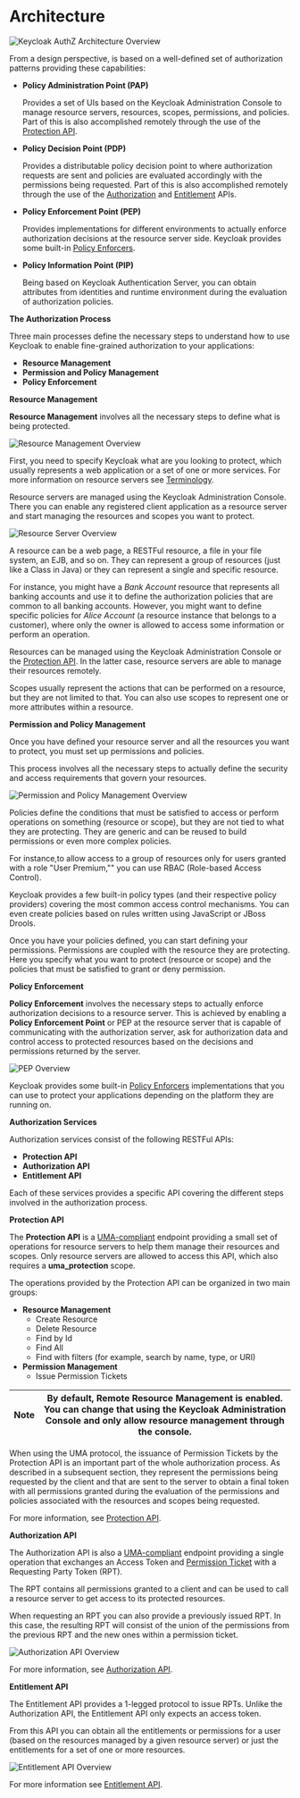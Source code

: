 # Architecture

![Keycloak AuthZ Architecture Overview](https://wjw465150.gitbooks.io/keycloak-documentation/content/authorization\_services/images/authz-arch-overview.png)

From a design perspective, is based on a well-defined set of authorization patterns providing these capabilities:

*   **Policy Administration Point (PAP)**

    Provides a set of UIs based on the Keycloak Administration Console to manage resource servers, resources, scopes, permissions, and policies. Part of this is also accomplished remotely through the use of the [Protection API](https://wjw465150.gitbooks.io/keycloak-documentation/content/authorization\_services/topics/service/protection/protection-api.html#\_service\_protection\_api).
*   **Policy Decision Point (PDP)**

    Provides a distributable policy decision point to where authorization requests are sent and policies are evaluated accordingly with the permissions being requested. Part of this is also accomplished remotely through the use of the [Authorization](https://wjw465150.gitbooks.io/keycloak-documentation/content/authorization\_services/topics/service/authorization/authorization-api.html#\_service\_authorization\_api) and [Entitlement](https://wjw465150.gitbooks.io/keycloak-documentation/content/authorization\_services/topics/service/entitlement/entitlement-api.html#\_service\_entitlement\_api) APIs.
*   **Policy Enforcement Point (PEP)**

    Provides implementations for different environments to actually enforce authorization decisions at the resource server side. Keycloak provides some built-in [Policy Enforcers](https://wjw465150.gitbooks.io/keycloak-documentation/content/authorization\_services/topics/enforcer/overview.html#\_enforcer\_overview).
*   **Policy Information Point (PIP)**

    Being based on Keycloak Authentication Server, you can obtain attributes from identities and runtime environment during the evaluation of authorization policies.

**The Authorization Process**

Three main processes define the necessary steps to understand how to use Keycloak to enable fine-grained authorization to your applications:

* **Resource Management**
* **Permission and Policy Management**
* **Policy Enforcement**

**Resource Management**

**Resource Management** involves all the necessary steps to define what is being protected.

![Resource Management Overview](https://wjw465150.gitbooks.io/keycloak-documentation/content/authorization\_services/images/resource-mgmt-process.png)

First, you need to specify Keycloak what are you looking to protect, which usually represents a web application or a set of one or more services. For more information on resource servers see [Terminology](https://wjw465150.gitbooks.io/keycloak-documentation/content/authorization\_services/topics/overview/terminology.html#\_overview\_terminology).

Resource servers are managed using the Keycloak Administration Console. There you can enable any registered client application as a resource server and start managing the resources and scopes you want to protect.

![Resource Server Overview](https://wjw465150.gitbooks.io/keycloak-documentation/content/authorization\_services/images/rs-r-scopes.png)

A resource can be a web page, a RESTFul resource, a file in your file system, an EJB, and so on. They can represent a group of resources (just like a Class in Java) or they can represent a single and specific resource.

For instance, you might have a _Bank Account_ resource that represents all banking accounts and use it to define the authorization policies that are common to all banking accounts. However, you might want to define specific policies for _Alice Account_ (a resource instance that belongs to a customer), where only the owner is allowed to access some information or perform an operation.

Resources can be managed using the Keycloak Administration Console or the [Protection API](https://wjw465150.gitbooks.io/keycloak-documentation/content/authorization\_services/topics/service/protection/protection-api.html#\_service\_protection\_api). In the latter case, resource servers are able to manage their resources remotely.

Scopes usually represent the actions that can be performed on a resource, but they are not limited to that. You can also use scopes to represent one or more attributes within a resource.

**Permission and Policy Management**

Once you have defined your resource server and all the resources you want to protect, you must set up permissions and policies.

This process involves all the necessary steps to actually define the security and access requirements that govern your resources.

![Permission and Policy Management Overview](https://wjw465150.gitbooks.io/keycloak-documentation/content/authorization\_services/images/policy-mgmt-process.png)

Policies define the conditions that must be satisfied to access or perform operations on something (resource or scope), but they are not tied to what they are protecting. They are generic and can be reused to build permissions or even more complex policies.

For instance,to allow access to a group of resources only for users granted with a role "User Premium,"" you can use RBAC (Role-based Access Control).

Keycloak provides a few built-in policy types (and their respective policy providers) covering the most common access control mechanisms. You can even create policies based on rules written using JavaScript or JBoss Drools.

Once you have your policies defined, you can start defining your permissions. Permissions are coupled with the resource they are protecting. Here you specify what you want to protect (resource or scope) and the policies that must be satisfied to grant or deny permission.

**Policy Enforcement**

**Policy Enforcement** involves the necessary steps to actually enforce authorization decisions to a resource server. This is achieved by enabling a **Policy Enforcement Point** or PEP at the resource server that is capable of communicating with the authorization server, ask for authorization data and control access to protected resources based on the decisions and permissions returned by the server.

![PEP Overview](https://wjw465150.gitbooks.io/keycloak-documentation/content/authorization\_services/images/pep-pattern-diagram.png)

Keycloak provides some built-in [Policy Enforcers](https://wjw465150.gitbooks.io/keycloak-documentation/content/authorization\_services/topics/enforcer/overview.html#\_enforcer\_overview) implementations that you can use to protect your applications depending on the platform they are running on.

**Authorization Services**

Authorization services consist of the following RESTFul APIs:

* **Protection API**
* **Authorization API**
* **Entitlement API**

Each of these services provides a specific API covering the different steps involved in the authorization process.

**Protection API**

The **Protection API** is a [UMA-compliant](https://docs.kantarainitiative.org/uma/rec-uma-core.html) endpoint providing a small set of operations for resource servers to help them manage their resources and scopes. Only resource servers are allowed to access this API, which also requires a **uma\_protection** scope.

The operations provided by the Protection API can be organized in two main groups:

* **Resource Management**
  * Create Resource
  * Delete Resource
  * Find by Id
  * Find All
  * Find with filters (for example, search by name, type, or URI)
* **Permission Management**
  * Issue Permission Tickets

| Note | By default, Remote Resource Management is enabled. You can change that using the Keycloak Administration Console and only allow resource management through the console. |
| ---- | ------------------------------------------------------------------------------------------------------------------------------------------------------------------------ |

When using the UMA protocol, the issuance of Permission Tickets by the Protection API is an important part of the whole authorization process. As described in a subsequent section, they represent the permissions being requested by the client and that are sent to the server to obtain a final token with all permissions granted during the evaluation of the permissions and policies associated with the resources and scopes being requested.

For more information, see [Protection API](https://wjw465150.gitbooks.io/keycloak-documentation/content/authorization\_services/topics/service/protection/protection-api.html#\_service\_protection\_api).

**Authorization API**

The Authorization API is also a [UMA-compliant](https://docs.kantarainitiative.org/uma/rec-uma-core.html) endpoint providing a single operation that exchanges an Access Token and [Permission Ticket](https://wjw465150.gitbooks.io/keycloak-documentation/content/authorization\_services/topics/overview/terminology.html#\_overview\_terminology\_permission\_ticket) with a Requesting Party Token (RPT).

The RPT contains all permissions granted to a client and can be used to call a resource server to get access to its protected resources.

When requesting an RPT you can also provide a previously issued RPT. In this case, the resulting RPT will consist of the union of the permissions from the previous RPT and the new ones within a permission ticket.

![Authorization API Overview](https://wjw465150.gitbooks.io/keycloak-documentation/content/authorization\_services/images/authz-calls.png)

For more information, see [Authorization API](https://wjw465150.gitbooks.io/keycloak-documentation/content/authorization\_services/topics/service/authorization/authorization-api.html#\_service\_authorization\_api).

**Entitlement API**

The Entitlement API provides a 1-legged protocol to issue RPTs. Unlike the Authorization API, the Entitlement API only expects an access token.

From this API you can obtain all the entitlements or permissions for a user (based on the resources managed by a given resource server) or just the entitlements for a set of one or more resources.

![Entitlement API Overview](https://wjw465150.gitbooks.io/keycloak-documentation/content/authorization\_services/images/entitlement-calls.png)

For more information see [Entitlement API](https://wjw465150.gitbooks.io/keycloak-documentation/content/authorization\_services/topics/service/entitlement/entitlement-api.html#\_service\_entitlement\_api).
